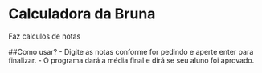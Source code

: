 # Calculadora da Bruna
 Faz calculos de notas

##Como usar?
    - Digite as notas conforme for pedindo e aperte enter para finalizar.
    - O programa dará a média final e dirá se seu aluno foi aprovado.